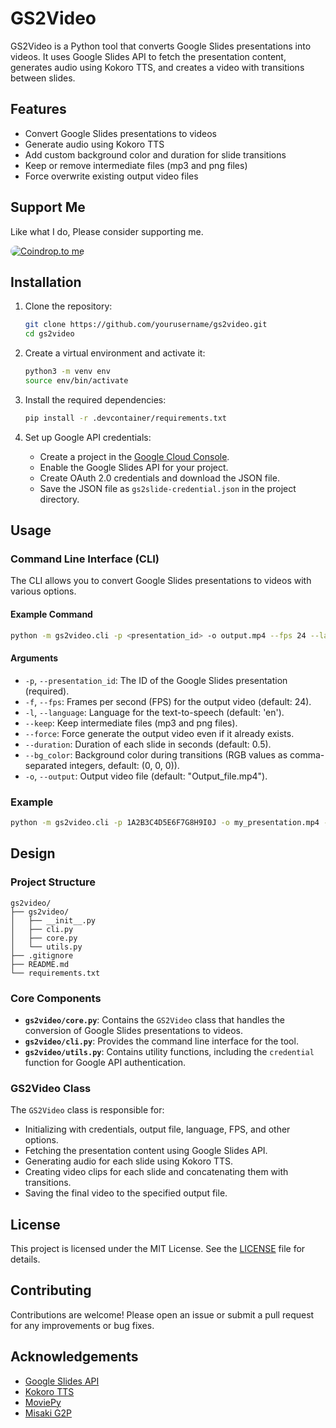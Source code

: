# GS2Video

GS2Video is a Python tool that converts Google Slides presentations into videos. It uses Google Slides API to fetch the presentation content, generates audio using Kokoro TTS, and creates a video with transitions between slides.

## Features

- Convert Google Slides presentations to videos
- Generate audio using Kokoro TTS
- Add custom background color and duration for slide transitions
- Keep or remove intermediate files (mp3 and png files)
- Force overwrite existing output video files

## Support Me
Like what I do, Please consider supporting me.

<a href="https://coindrop.to/xie186" target="_blank"><img src="https://coindrop.to/embed-button.png" style="border-radius: 10px;" alt="Coindrop.to me" style="height: 57px !important;width: 229px !important;" ></a>

## Installation

1. Clone the repository:
    ```bash
    git clone https://github.com/yourusername/gs2video.git
    cd gs2video
    ```

2. Create a virtual environment and activate it:
    ```bash
    python3 -m venv env
    source env/bin/activate
    ```

3. Install the required dependencies:
    ```bash
    pip install -r .devcontainer/requirements.txt
    ```

4. Set up Google API credentials:
    - Create a project in the [Google Cloud Console](https://console.cloud.google.com/).
    - Enable the Google Slides API for your project.
    - Create OAuth 2.0 credentials and download the JSON file.
    - Save the JSON file as `gs2slide-credential.json` in the project directory.

## Usage

### Command Line Interface (CLI)

The CLI allows you to convert Google Slides presentations to videos with various options.

#### Example Command

```bash
python -m gs2video.cli -p <presentation_id> -o output.mp4 --fps 24 --language en --keep --force --duration 1 --bg_color 0,0,0
```

#### Arguments

- `-p`, `--presentation_id`: The ID of the Google Slides presentation (required).
- `-f`, `--fps`: Frames per second (FPS) for the output video (default: 24).
- `-l`, `--language`: Language for the text-to-speech (default: 'en').
- `--keep`: Keep intermediate files (mp3 and png files).
- `--force`: Force generate the output video even if it already exists.
- `--duration`: Duration of each slide in seconds (default: 0.5).
- `--bg_color`: Background color during transitions (RGB values as comma-separated integers, default: (0, 0, 0)).
- `-o`, `--output`: Output video file (default: "Output_file.mp4").

### Example

```bash
python -m gs2video.cli -p 1A2B3C4D5E6F7G8H9I0J -o my_presentation.mp4 --fps 30 --language en --keep --force --duration 2 --bg_color 255,255,255
```

## Design

### Project Structure

```
gs2video/
├── gs2video/
│   ├── __init__.py
│   ├── cli.py
│   ├── core.py
│   └── utils.py
├── .gitignore
├── README.md
└── requirements.txt
```

### Core Components

- **`gs2video/core.py`**: Contains the `GS2Video` class that handles the conversion of Google Slides presentations to videos.
- **`gs2video/cli.py`**: Provides the command line interface for the tool.
- **`gs2video/utils.py`**: Contains utility functions, including the `credential` function for Google API authentication.

### GS2Video Class

The `GS2Video` class is responsible for:

- Initializing with credentials, output file, language, FPS, and other options.
- Fetching the presentation content using Google Slides API.
- Generating audio for each slide using Kokoro TTS.
- Creating video clips for each slide and concatenating them with transitions.
- Saving the final video to the specified output file.

## License

This project is licensed under the MIT License. See the [LICENSE](LICENSE) file for details.

## Contributing

Contributions are welcome! Please open an issue or submit a pull request for any improvements or bug fixes.

## Acknowledgements

- [Google Slides API](https://developers.google.com/slides)
- [Kokoro TTS](https://github.com/yourusername/kokoro-tts)
- [MoviePy](https://zulko.github.io/moviepy/)
- [Misaki G2P](https://github.com/yourusername/misaki-g2p)



